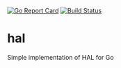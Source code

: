 [![Go Report Card](https://goreportcard.com/badge/myshkin5/hal)](https://goreportcard.com/report/myshkin5/hal)
[![Build Status](https://travis-ci.org/myshkin5/hal.svg?branch=master)](https://travis-ci.org/myshkin5/hal)

# hal
Simple implementation of HAL for Go
